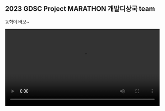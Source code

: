 ## 2023 GDSC Project MARATHON 개발디상국 team
동혁이 바보~

<video src = "https://github.com/Speacher/.github/assets/126947828/82df05c8-37b5-45a8-a2ba-d083dec4c872" width=500 autoplay={true} controls={true}>



### **피료해**

<u></u>


#### **서비스 소개**

> 피료해는 긴급 수혈 서비스로 헌혈이 필요한 사람이 피료해에 혈액형, 위치 등의 정보를 입력하면 헌혈이 가능한 사용자에게 자동으로 알림이 가서 긴급한 상황에 바로 수혈을 받을 수 있도록 하는 서비스이다.



#### **주요 적용 기술**

- 개발 언어 : HTML, CSS, JavaScript,  Java
- 개발 도구 : Visual Studio Code, IntelliJ IDEA, Postman
- 주요 기술 : React, Spring boot, Spring Data JPA

#### **서비스 플로우차트**
<img width="1008" alt="플로우차트" src="https://github.com/I-Send-The-P/.github/assets/126947828/a45b98bd-8782-4afc-be43-17fd715df8a4">

#### **서비스 소개 사진**
<img width="224" alt="메인화면" src="https://github.com/I-Send-The-P/.github/assets/126947828/d4e3dbed-e9a2-480e-94c9-f72419225966">
<img width="224" alt="로그인화면" src="https://github.com/I-Send-The-P/.github/assets/126947828/b87a273e-d093-4b02-af57-070fbab3a025">
<br>
<hr>
<img width="191" alt="긴급헌혈요청서" src="https://github.com/I-Send-The-P/.github/assets/126947828/6ee27ba4-a51d-4f21-8cd8-2d2a8eba2474">
<img width="250" alt="긴급헌혈요청완료" src="https://github.com/I-Send-The-P/.github/assets/126947828/6c84fdab-74a9-402c-8131-d5cbc658638a">
<img width="300" alt="헌혈요청문자" src="https://github.com/I-Send-The-P/.github/assets/126947828/1df2821d-8538-4dc2-a5ff-be7c19e5415d">
<br>
<hr>
<img width="223" alt="긴겁헌혈요청리스트" src="https://github.com/I-Send-The-P/.github/assets/126947828/a446f2b4-a4b8-4329-998b-47db26c4c3a0">
<img width="241" alt="긴급헌혈요청서상세" src="https://github.com/I-Send-The-P/.github/assets/126947828/f6935cd8-ca7d-4009-8db8-8f95822a5e25">
<br>
<hr>
<img width="318" alt="헌혈자격유의사항" src="https://github.com/I-Send-The-P/.github/assets/126947828/70140236-906c-4b2c-a7d2-6f91ed425727">
<img width="225" alt="헌혈전유의사항" src="https://github.com/I-Send-The-P/.github/assets/126947828/c77b3dd5-a80d-4fbc-b679-89c6fd7838e8">
<img width="224" alt="헌혈신청완료" src="https://github.com/I-Send-The-P/.github/assets/126947828/4c0172ba-4386-4826-ba2c-02e9e8805080">
<br>
<hr>

 **추가 기능**
 <br>
 헌혈 주기가 지나면 다시 헌혈할 수 있다는 문자가 사용자에게 전달
 <br>
<img width="605" alt="헌혈리마인더메시지" src="https://github.com/I-Send-The-P/.github/assets/126947828/48831e34-3af6-4f06-984c-19c8f14f8136">


<br>
<hr>

#### **기대 효과**

> 이 서비스를 통해 긴급하게 지정헌혈이 필요한 환자와 헌혈자를 신속하게 매칭하여 위급 상황을 해결할 수 있고, 헌혈 리마인더 기능을 통해 우리나라 혈액 보유량을 늘릴 수 있다.
